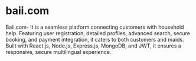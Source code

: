 # baii.com
Baii.com- It is a seamless platform connecting customers with household help. Featuring user registration, detailed profiles, advanced search, secure booking, and payment integration, it caters to both customers and maids. Built with React.js, Node.js, Express.js, MongoDB, and JWT, it ensures a responsive, secure multilingual experience.
